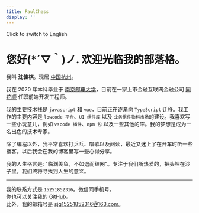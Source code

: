 ```yaml
---
title: PaulChess
display: ''
---
```


<ClientOnly>
  <star-background />
</ClientOnly>

<ClientOnly>
  <router-link to="/">
    <div flex items-center>
      <div i-carbon-language mr-3 />
      <div>Click to switch to English</div>
    </div>
  </router-link>
</ClientOnly>

# 您好(*´▽｀)ノ.  欢迎光临我的部落格。

我叫&nbsp;**沈佳棋**。现居&nbsp;[中国杭州](https://baike.baidu.com/item/%E6%9D%AD%E5%B7%9E/147639)。

我在 2020 年本科毕业于&nbsp;[南京邮电大学](https://baike.baidu.com/item/%E5%8D%97%E4%BA%AC%E9%82%AE%E7%94%B5%E5%A4%A7%E5%AD%A6/1004526)，目前在一家上市金融互联网金融公司&nbsp;[同花顺](https://baike.baidu.com/item/%E6%B5%99%E6%B1%9F%E6%A0%B8%E6%96%B0%E5%90%8C%E8%8A%B1%E9%A1%BA%E7%BD%91%E7%BB%9C%E4%BF%A1%E6%81%AF%E8%82%A1%E4%BB%BD%E6%9C%89%E9%99%90%E5%85%AC%E5%8F%B8/6782222)&nbsp;任职前端开发工程师。

我的主要技术栈是 `javascript` 和 `vue`，目前正在逐渐向 `TypeScript` 迁移。我工作的主要内容是 `lowcode 平台`、`UI 组件库` 以及 `业务组件物料市场`的建设。我喜欢写一些小玩意儿，例如 `vscode 插件`、`npm 包` 以及一些其他的库。我的梦想是成为一名出色的技术专家。

除了编程以外，我平常喜欢打乒乓、唱歌以及阅读，最近又迷上了在开车时听一些播客。以后我会在我的博客里写一些心得分享。

我的人生格言是: "临渊羡鱼，不如退而结网"。专注于我们所热爱的，把头埋在沙子里，我们终将寻找到人生的意义。

***
我的联系方式是 <code>15251852316</code>。微信同手机号。<br>
你也可以关注我的&nbsp;[GitHub](https://github.com/paulchess)。 <br>
此外，我的邮箱号是&nbsp;[sjq15251852316@163.com](mailto:sjq15251852316@163.com)。<br>